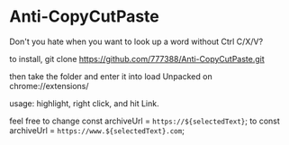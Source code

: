 # Anti-CopyCutPaste
Don't you hate when you want to look up a word without Ctrl C/X/V?

to install, git clone https://github.com/777388/Anti-CopyCutPaste.git

then take the folder and enter it into load Unpacked on chrome://extensions/

usage: highlight, right click, and hit Link.

feel free to change const archiveUrl = `https://${selectedText}`; to const archiveUrl = `https://www.${selectedText}.com`;
